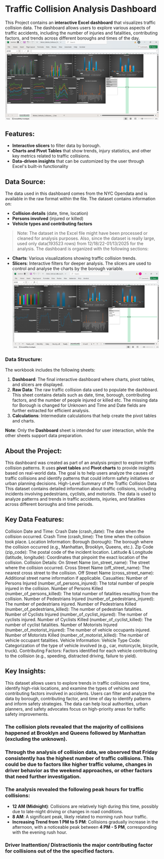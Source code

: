 # Traffic Collision Analysis Dashboard

This Project contains an **interactive Excel dashboard** that visualizes traffic collision data. The dashboard allows users to explore various aspects of traffic accidents, including the number of injuries and fatalities, contributing factors, and trends across different boroughs and times of the day.
![Traffic Collision Analysis Dashboard](https://github.com/thusharanv/thushara/blob/main/Excel/Dashboard.png)
## Features:
- **Interactive slicers** to filter data by borough.
- **Charts and Pivot Tables** that show trends, injury statistics, and other key metrics related to traffic collisions.
- **Data-driven insights** that can be customized by the user through Excel's built-in functionality

## Data Source:
The data used in this dashboard comes from the NYC Opendata and is available in the raw format within the file. The dataset contains information on:
- **Collision details** (date, time, location)
- **Persons involved** (injured or killed)
- **Vehicle types and contributing factors**

> Note: The dataset in the Excel file might have been processed or cleaned for analysis purposes. Also, since the dataset is really large, used only data(193523 rows) from 12/18/22-01/13/2025 for the analysis.
The dashboard is organized with the following sections:
   - **Charts**: Various visualizations showing traffic collision trends.
   - **Slicers**: Interactive filters for deeper analysis.
The slicers are used to control and analyse the charts by the borough variable.
 ![Interactive Dashboard](https://github.com/thusharanv/thushara/blob/main/Excel/interactive.png)
### Data Structure:
The workbook includes the following sheets:
1. **Dashboard**: The final interactive dashboard where charts, pivot tables, and slicers are displayed.
2. **Raw Data**: The raw traffic collision data used to populate the dashboard. This sheet contains details such as date, time, borough, contributing factors, and the number of people injured or killed etc. The missing data for Borough is changed for Unknown and Time and Date fields are further extracted for efficient analysis.
3. **Calculations**: Intermediate calculations that help create the pivot tables and charts.

**Note**: Only the **Dashboard** sheet is intended for user interaction, while the other sheets support data preparation.

## About the Project:
This dashboard was created as part of an analysis project to explore traffic collision patterns. It uses **pivot tables** and **Pivot charts** to provide insights based on real-world data. The goal is to help users analyze the causes of traffic collisions and identify patterns that could inform safety initiatives or urban planning decisions.
High-Level Summary of the Traffic Collision Data
This dataset contains detailed information about traffic collisions, including incidents involving pedestrians, cyclists, and motorists. The data is used to analyze patterns and trends in traffic accidents, injuries, and fatalities across different boroughs and time periods.

## Key Data Features:
Collision Date and Time:
Crash Date (crash_date): The date when the collision occurred.
Crash Time (crash_time): The time when the collision took place.
Location Information:
Borough (borough): The borough where the collision occurred (e.g., Manhattan, Brooklyn, Queens, etc.).
Zip Code (zip_code): The postal code of the incident location.
Latitude & Longitude (latitude, longitude): Coordinates that pinpoint the exact location of the collision.
Collision Details:
On Street Name (on_street_name): The street where the collision occurred.
Cross Street Name (off_street_name): The nearest cross street to the collision.
Off Street Name (cross_street_name): Additional street name information if applicable.
Casualties:
Number of Persons Injured (number_of_persons_injured): The total number of people injured in the collision.
Number of Persons Killed (number_of_persons_killed): The total number of fatalities resulting from the collision.
Number of Pedestrians Injured (number_of_pedestrians_injured): The number of pedestrians injured.
Number of Pedestrians Killed (number_of_pedestrians_killed): The number of pedestrian fatalities.
Number of Cyclists Injured (number_of_cyclist_injured): The number of cyclists injured.
Number of Cyclists Killed (number_of_cyclist_killed): The number of cyclist fatalities.
Number of Motorists Injured (number_of_motorist_injured): The number of vehicle occupants injured.
Number of Motorists Killed (number_of_motorist_killed): The number of vehicle occupant fatalities.
Vehicle Information:
Vehicle Type Code: Categorization of the type of vehicle involved (e.g., car, motorcycle, bicycle, truck).
Contributing Factors: Factors identified for each vehicle contributing to the collision (e.g., speeding, distracted driving, failure to yield).

## Key Insights:
This dataset allows users to explore trends in traffic collisions over time, identify high-risk locations, and examine the types of vehicles and contributing factors involved in accidents.
Users can filter and analyze the data by borough, contributing factor, and time of day to identify patterns and inform safety strategies.
The data can help local authorities, urban planners, and safety advocates focus on high-priority areas for traffic safety improvements.
### The collision plots revealed that the majority of collisions happened at Brooklyn and Queens followed by Manhattan (excluding the unknown).
### Through the analysis of collision data, we observed that **Friday** consistently has the highest number of traffic collisions. This could be due to factors like higher traffic volume, changes in driver behavior as the weekend approaches, or other factors that need further investigation.
### The analysis revealed the following peak hours for traffic collisions:
- **12 AM (Midnight)**: Collisions are relatively high during this time, possibly due to late-night driving or changes in road conditions.
- **8 AM**: A significant peak, likely related to morning rush hour traffic.
- **Increasing Trend from 1 PM to 5 PM**: Collisions gradually increase in the afternoon, with a noticeable peak between **4 PM - 5 PM**, corresponding with the evening rush hour.
### Driver Inattention/ Distractionis the major contributing factor for collisions out of the the specified factors.


